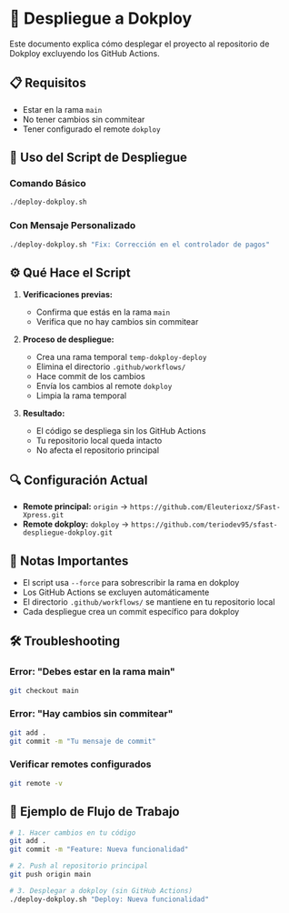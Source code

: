 # 🚀 Despliegue a Dokploy

Este documento explica cómo desplegar el proyecto al repositorio de Dokploy excluyendo los GitHub Actions.

## 📋 Requisitos

- Estar en la rama `main`
- No tener cambios sin commitear
- Tener configurado el remote `dokploy`

## 🔧 Uso del Script de Despliegue

### Comando Básico
```bash
./deploy-dokploy.sh
```

### Con Mensaje Personalizado
```bash
./deploy-dokploy.sh "Fix: Corrección en el controlador de pagos"
```

## ⚙️ Qué Hace el Script

1. **Verificaciones previas:**
   - Confirma que estás en la rama `main`
   - Verifica que no hay cambios sin commitear

2. **Proceso de despliegue:**
   - Crea una rama temporal `temp-dokploy-deploy`
   - Elimina el directorio `.github/workflows/`
   - Hace commit de los cambios
   - Envía los cambios al remote `dokploy`
   - Limpia la rama temporal

3. **Resultado:**
   - El código se despliega sin los GitHub Actions
   - Tu repositorio local queda intacto
   - No afecta el repositorio principal

## 🔍 Configuración Actual

- **Remote principal:** `origin` → `https://github.com/Eleuterioxz/SFast-Xpress.git`
- **Remote dokploy:** `dokploy` → `https://github.com/teriodev95/sfast-despliegue-dokploy.git`

## 🚨 Notas Importantes

- El script usa `--force` para sobrescribir la rama en dokploy
- Los GitHub Actions se excluyen automáticamente
- El directorio `.github/workflows/` se mantiene en tu repositorio local
- Cada despliegue crea un commit específico para dokploy

## 🛠️ Troubleshooting

### Error: "Debes estar en la rama main"
```bash
git checkout main
```

### Error: "Hay cambios sin commitear"
```bash
git add .
git commit -m "Tu mensaje de commit"
```

### Verificar remotes configurados
```bash
git remote -v
```

## 📝 Ejemplo de Flujo de Trabajo

```bash
# 1. Hacer cambios en tu código
git add .
git commit -m "Feature: Nueva funcionalidad"

# 2. Push al repositorio principal
git push origin main

# 3. Desplegar a dokploy (sin GitHub Actions)
./deploy-dokploy.sh "Deploy: Nueva funcionalidad"
```
